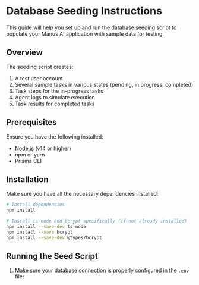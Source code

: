 # Database Seeding Instructions

This guide will help you set up and run the database seeding script to populate your Manus AI application with sample data for testing.

## Overview

The seeding script creates:

1. A test user account
2. Several sample tasks in various states (pending, in progress, completed)
3. Task steps for the in-progress tasks
4. Agent logs to simulate execution
5. Task results for completed tasks

## Prerequisites

Ensure you have the following installed:

- Node.js (v14 or higher)
- npm or yarn
- Prisma CLI

## Installation

Make sure you have all the necessary dependencies installed:

```bash
# Install dependencies
npm install

# Install ts-node and bcrypt specifically (if not already installed)
npm install --save-dev ts-node
npm install --save bcrypt
npm install --save-dev @types/bcrypt
```

## Running the Seed Script

1. Make sure your database connection is properly configured in the `.env` file:

```